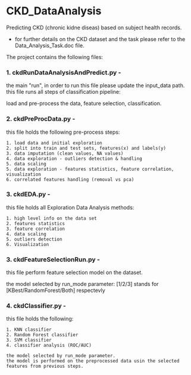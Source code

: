#  CKD_DataAnalysis
Predicting CKD (chronic kidne diseas) based on subject health records.
* for further details on the CKD dataset and the task please refer to the Data_Analysis_Task.doc file.

The project contains the following files:
### 1. ckdRunDataAnalysisAndPredict.py - 
the main "run", in order to run this file please update the input_data path.
this file runs all steps of classification pipeline: 

load and pre-process the data, feature selection, classification.
### 2. ckdPreProcData.py - 
this file holds the following pre-process steps: 

    1. load data and initial exploration 
    2. split into train and test sets, features(x) and labels(y)
    3. data imputation (clean values, NA values)
    4. data exploration - outliers detection & handling
    5. data scaling
    5. data exploration - features statistics, feature correlation, visualization
    6. correlated features handling (removal vs pca)
### 3. ckdEDA.py -
this file holds all Exploration Data Analysis methods:

    1. high level info on the data set
    2. features statistics
    3. feature correlation
    4. data scaling
    5. outliers detection
    6. Visualization
### 3. ckdFeatureSelectionRun.py - 
this file perform feature selection model on the dataset.

the model selected by run_mode parameter: [1/2/3] stands for [KBest/RandomForest/Both] respectevly
### 4. ckdClassifier.py - 
this file holds the following:

    1. KNN classifier
    2. Random Forest classifier
    3. SVM classifier
    4. classifier analysis (ROC/AUC)

    the model selected by run_mode parameter.
    the model is performed on the preprocessed data usin the selected features from previous steps.
